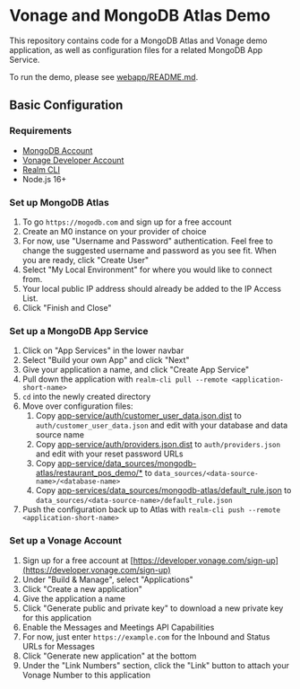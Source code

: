 # Vonage and MongoDB Atlas Demo

This repository contains code for a MongoDB Atlas and Vonage demo application, as well as configuration files for a related MongoDB App Service. 

To run the demo, please see [webapp/README.md](webapp/README.md).

## Basic Configuration

### Requirements

* [MongoDB Account](https://www.mongodb.com/cloud/atlas/register)
* [Vonage Developer Account](https://developer.vonage.com/sign-up)
* [Realm CLI](https://www.mongodb.com/docs/atlas/app-services/cli/)
* Node.js 16+

### Set up MongoDB Atlas

1. To go `https://mogodb.com` and sign up for a free account
1. Create an M0 instance on your provider of choice
1. For now, use "Username and Password" authentication. Feel free to change the suggested username and password as you see fit. When you are ready, click "Create User"
1. Select "My Local Environment" for where you would like to connect from.
1. Your local public IP address should already be added to the IP Access List.
1. Click "Finish and Close"

### Set up a MongoDB App Service

1. Click on "App Services" in the lower navbar
1. Select "Build your own App" and click "Next"
1. Give your application a name, and click "Create App Service"
1. Pull down the application with `realm-cli pull --remote <application-short-name>`
1. `cd` into the newly created directory
1. Move over configuration files:
    1. Copy [app-service/auth/customer_user_data.json.dist](app-service/auth/customer_user_data.json.dist) to `auth/customer_user_data.json` and edit with your database and data source name
    1. Copy [app-service/auth/providers.json.dist](app-service/auth/providers.json.dist) to `auth/providers.json` and edit with your reset password URLs
    1. Copy [app-service/data_sources/mongodb-atlas/restaurant_pos_demo/*](app-service/data_sources/mongodb-atlas/restaurant_pos_demo) to `data_sources/<data-source-name>/<database-name>`
    1. Copy [app-services/data_sources/mongodb-atlas/default_rule.json](app-services/data_sources/mongodb-atlas/default_rule.json) to `data_sources/<data-source-name>/default_rule.json`
1. Push the configuration back up to Atlas with `realm-cli push --remote <application-short-name>`

### Set up a Vonage Account

1. Sign up for a free account at [https://developer.vonage.com/sign-up](https://developer.vonage.com/sign-up)
1. Under "Build & Manage", select "Applications"
1. Click "Create a new application"
1. Give the application a name
1. Click "Generate public and private key" to download a new private key for this application
1. Enable the Messages and Meetings API Capabilities
1. For now, just enter `https://example.com` for the Inbound and Status URLs for Messages
1. Click "Generate new application" at the bottom
1. Under the "Link Numbers" section, click the "Link" button to attach your Vonage Number to this application
